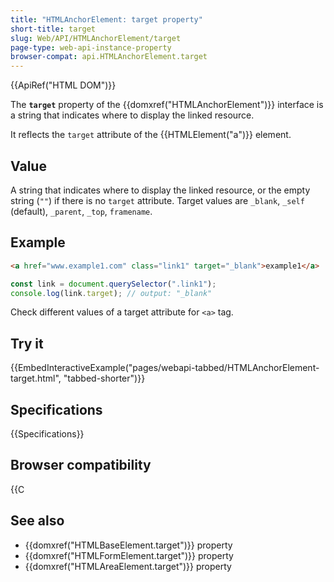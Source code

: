 ```yaml
---
title: "HTMLAnchorElement: target property"
short-title: target
slug: Web/API/HTMLAnchorElement/target
page-type: web-api-instance-property
browser-compat: api.HTMLAnchorElement.target
---
```


{{ApiRef("HTML DOM")}}

The **`target`** property of the {{domxref("HTMLAnchorElement")}} interface is a string that indicates where to display the linked resource.

It reflects the `target` attribute of the {{HTMLElement("a")}} element.

## Value

A string that indicates where to display the linked resource, or the empty string (`""`) if there is no `target` attribute.
Target values are `_blank`, `_self` (default), `_parent`, `_top`, `framename`.

## Example

```html
<a href="www.example1.com" class="link1" target="_blank">example1</a>
```

```js
const link = document.querySelector(".link1");
console.log(link.target); // output: "_blank"
```

Check different values of a target attribute for `<a>` tag.

## Try it

{{EmbedInteractiveExample("pages/webapi-tabbed/HTMLAnchorElement-target.html", "tabbed-shorter")}}


## Specifications

{{Specifications}}

## Browser compatibility

{{C
## See also

- {{domxref("HTMLBaseElement.target")}} property
- {{domxref("HTMLFormElement.target")}} property
- {{domxref("HTMLAreaElement.target")}} property
